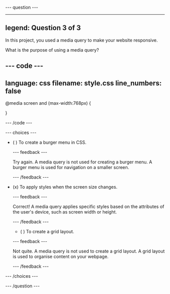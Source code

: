 \--- question ---

---

## legend: Question 3 of 3

In this project, you used a media query to make your website responsive.

What is the purpose of using a media query?

## --- code ---

language: css
filename: style.css
line_numbers: false
--------------------------------------------------------

@media screen and (max-width:768px) {

}

\--- /code ---

\--- choices ---

- ( ) To create a burger menu in CSS.

  \--- feedback ---

  Try again. A media query is not used for creating a burger menu. A burger menu is used for navigation on a smaller screen.

  \--- /feedback ---

- (x) To apply styles when the screen size changes.

  \--- feedback ---

  Correct! A media query applies specific styles based on the attributes of the user's device, such as screen width or height.

  \--- /feedback ---

  - ( ) To create a grid layout.

  \--- feedback ---

  Not quite. A media query is not used to create a grid layout. A grid layout is used to organise content on your webpage.

  \--- /feedback ---

\--- /choices ---

\--- /question ---
